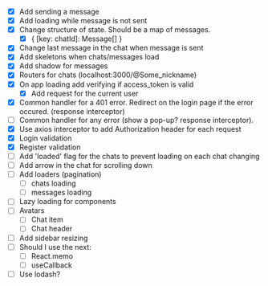 - [x] Add sending a message
- [x] Add loading while message is not sent
- [x] Change structure of state. Should be a map of messages.
  - [x] { [key: chatId]: Message[] }
- [x] Change last message in the chat when message is sent
- [x] Add skeletons when chats/messages load
- [x] Add shadow for messages
- [x] Routers for chats (localhost:3000/@Some_nickname)
- [x] On app loading add verifying if access_token is valid
  - [x] Add request for the current user
- [x] Common handler for a 401 error. Redirect on the login page if the error occured. (response interceptor)
- [ ] Common handler for any error (show a pop-up? response interceptor).
- [x] Use axios interceptor to add Authorization header for each request
- [x] Login validation
- [x] Register validation
- [ ] Add 'loaded' flag for the chats to prevent loading on each chat changing
- [ ] Add arrow in the chat for scrolling down
- [ ] Add loaders (pagination)
  - [ ] chats loading
  - [ ] messages loading
- [ ] Lazy loading for components
- [ ] Avatars
  - [ ] Chat item
  - [ ] Chat header
- [ ] Add sidebar resizing
- [ ] Should I use the next:
  - [ ] React.memo
  - [ ] useCallback
- [ ] Use lodash?
